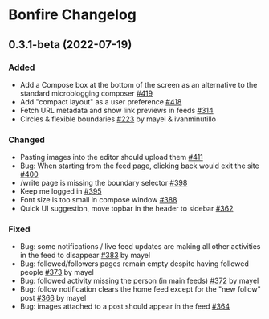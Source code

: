 # Bonfire Changelog

## 0.3.1-beta (2022-07-19)
### Added
- Add a Compose box at the bottom of the screen as an alternative to the standard microblogging composer [#419](https://github.com/bonfire-networks/bonfire-app/issues/419) 
- Add "compact layout" as a user preference [#418](https://github.com/bonfire-networks/bonfire-app/issues/418) 
- Fetch URL metadata and show link previews in feeds [#314](https://github.com/bonfire-networks/bonfire-app/issues/314) 
- Circles & flexible boundaries [#223](https://github.com/bonfire-networks/bonfire-app/issues/223) by mayel & ivanminutillo

### Changed
- Pasting images into the editor should upload them [#411](https://github.com/bonfire-networks/bonfire-app/issues/411) 
- Bug: When starting from the feed page, clicking back would exit the site [#400](https://github.com/bonfire-networks/bonfire-app/issues/400) 
- /write page is missing the boundary selector [#398](https://github.com/bonfire-networks/bonfire-app/issues/398) 
- Keep me logged in [#395](https://github.com/bonfire-networks/bonfire-app/issues/395) 
- Font size is too small in compose window [#388](https://github.com/bonfire-networks/bonfire-app/issues/388) 
- Quick UI suggestion, move topbar in the header to sidebar [#362](https://github.com/bonfire-networks/bonfire-app/issues/362) 

### Fixed
- Bug: some notifications / live feed updates are making all other activities in the feed to disappear [#383](https://github.com/bonfire-networks/bonfire-app/issues/383) by mayel
- Bug: followed/followers pages remain empty despite having followed people [#373](https://github.com/bonfire-networks/bonfire-app/issues/373) by mayel
- Bug: followed activity missing the person (in main feeds) [#372](https://github.com/bonfire-networks/bonfire-app/issues/372) by mayel
- Bug: follow notification clears the home feed except for the "new follow" post [#366](https://github.com/bonfire-networks/bonfire-app/issues/366) by mayel
- Bug: images attached to a post should appear in the feed [#364](https://github.com/bonfire-networks/bonfire-app/issues/364) 

